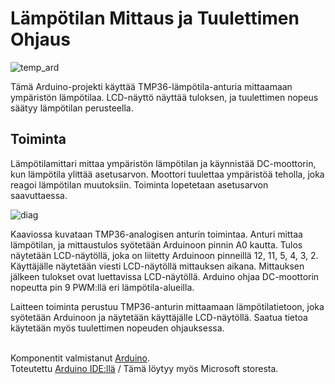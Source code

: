 # Lämpötilan Mittaus ja Tuulettimen Ohjaus
![temp_ard](https://github.com/damakes/L-mp-tilamittari/assets/155246347/55f8e2fa-8c62-43c0-bc85-aefb6b31243d)

Tämä Arduino-projekti käyttää TMP36-lämpötila-anturia mittaamaan ympäristön lämpötilaa. LCD-näyttö näyttää tuloksen, ja tuulettimen nopeus säätyy lämpötilan perusteella.

## Toiminta
Lämpötilamittari mittaa ympäristön lämpötilan ja käynnistää DC-moottorin, kun lämpötila ylittää asetusarvon. Moottori tuulettaa ympäristöä teholla, joka reagoi lämpötilan muutoksiin. Toiminta lopetetaan asetusarvon saavuttaessa.

![diag](https://github.com/damakes/L-mp-tilamittari/assets/155246347/278492fa-8605-4d2b-9181-5e2473e5ee32)

Kaaviossa kuvataan TMP36-analogisen anturin toimintaa. Anturi mittaa lämpötilan, ja mittaustulos syötetään Arduinoon pinnin A0 kautta. Tulos näytetään LCD-näytöllä, joka on liitetty Arduinoon pinneillä 12, 11, 5, 4, 3, 2. Käyttäjälle näytetään viesti LCD-näytöllä mittauksen aikana. Mittauksen jälkeen tulokset ovat luettavissa LCD-näytöllä. Arduino ohjaa DC-moottorin nopeutta pin 9 PWM:llä eri lämpötila-alueilla.

Laitteen toiminta perustuu TMP36-anturin mittaamaan lämpötilatietoon, joka syötetään Arduinoon ja näytetään käyttäjälle LCD-näytöllä. Saatua tietoa käytetään myös tuulettimen nopeuden ohjauksessa.

<br>Komponentit valmistanut [Arduino](https://store.arduino.cc/collections/kits).
<br>Toteutettu [Arduino IDE:llä](https://wiki-content.arduino.cc/en/software) / Tämä löytyy myös Microsoft storesta.
